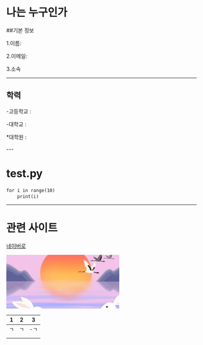 # 나는 누구인가

##기본 정보

1.이름:

2.이메일:

3.소속

---

## 학력

-고등학교 :

-대학교 :

*대학원 :

---    

# test.py

```
for i in range(10)    
    print(i)
```

---

# 관련 사이트

[네이버로](http://www.naver.com)

![alt text](./asdf.JPG)

| 1   | 2   | 3   |
| --- | --- | --- |
| ㄱ   | ㄱ   | -ㄱ  |
|     |     |     |
|     |     |     |
